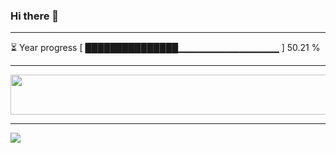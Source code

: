 ### Hi there 👋
---
⏳ Year progress [ ███████████████▁▁▁▁▁▁▁▁▁▁▁▁▁▁▁ ] 50.21 %

---

<a href="https://dev.chrisewart.com/spotify?open">
    <img src="https://dev.chrisewart.com/spotify" width="540" height="64">
</a> 


---
![](https://komarev.com/ghpvc/?username=ChrisE217&color=656d6f&abbreviated=true&label=Views&style=for-the-badge)


